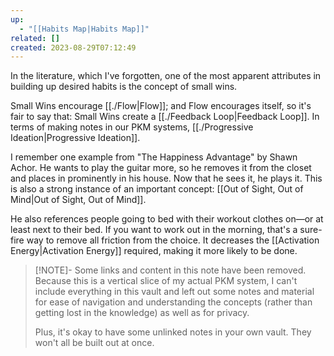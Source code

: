 ```yaml
---
up:
  - "[[Habits Map|Habits Map]]"
related: []
created: 2023-08-29T07:12:49
---
```

In the literature, which I've forgotten, one of the most apparent attributes in building up desired habits is the concept of small wins. 

Small Wins encourage [[./Flow|Flow]]; and Flow encourages itself, so it's fair to say that: Small Wins create a [[./Feedback Loop|Feedback Loop]]. In terms of making notes in our PKM systems, [[./Progressive Ideation|Progressive Ideation]].

I remember one example from "The Happiness Advantage" by Shawn Achor. He wants to play the guitar more, so he removes it from the closet and places in prominently in his house. Now that he sees it, he plays it. This is also a strong instance of an important concept: [[Out of Sight, Out of Mind|Out of Sight, Out of Mind]]. 

He also references people going to bed with their workout clothes on—or at least next to their bed. If you want to work out in the morning, that's a sure-fire way to remove all friction from the choice. It decreases the [[Activation Energy|Activation Energy]] required, making it more likely to be done. 

> [!NOTE]- Some links and content in this note have been removed.
> Because this is a vertical slice of my actual PKM system, I can't include everything in this vault and left out some notes and material for ease of navigation and understanding the concepts (rather than getting lost in the knowledge) as well as for privacy. 
>  
> Plus, it's okay to have some unlinked notes in your own vault. They won't all be built out at once.
